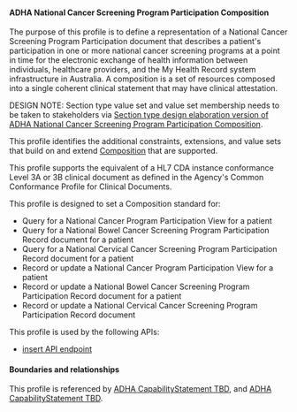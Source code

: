 #### ADHA National Cancer Screening Program Participation Composition
The purpose of this profile is to define a representation of a National Cancer Screening Program Participation document that describes a patient's participation in one or more national cancer screening programs at a point in time for the electronic exchange of health information between individuals, healthcare providers, and the My Health Record system infrastructure in Australia. A composition is a set of resources composed into a single coherent clinical statement that may have clinical attestation.

DESIGN NOTE: Section type value set and value set membership needs to be taken to stakeholders via [Section type design elaboration version of ADHA National Cancer Screening Program Participation Composition](StructureDefinition-dh-composition-ncspp-valuesetoptions-1.html).

This profile identifies the additional constraints, extensions, and value sets that build on and extend [Composition](http://hl7.org/fhir/R4/composition.html) that are supported. 

This profile supports the equivalent of a HL7 CDA instance conformance Level 3A or 3B clinical document as defined in the Agency's Common Conformance Profile for Clinical Documents.

This profile is designed to set a Composition standard for:
* Query for a National Cancer Program Participation View for a patient
* Query for a National Bowel Cancer Screening Program Participation Record document for a patient
* Query for a National Cervical Cancer Screening Program Participation Record document for a patient
* Record or update a National Cancer Program Participation View for a patient
* Record or update a National Bowel Cancer Screening Program Participation Record document for a patient
* Record or update a National Cervical Cancer Screening Program Participation Record document

This profile is used by the following APIs:
* [insert API endpoint](StructureDefinition-TBD-1.html)


#### Boundaries and relationships
This profile is referenced by 
[ADHA CapabilityStatement TBD](StructureDefinition-dh-TBD-core-1.html), and 
[ADHA CapabilityStatement TBD](StructureDefinition-dh-TBD-core-1.html).

